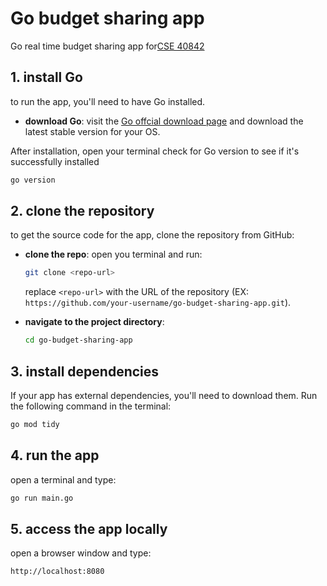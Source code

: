 # Go budget sharing app 

Go real time budget sharing app for[CSE 40842](https://www3.nd.edu/~pbui/teaching/cse.40842.fa24/project02.html)


## 1. install Go

to run the app, you'll need to have Go installed.

- **download Go**: visit the [Go offcial download page](https://golang.org/dl/) and download the latest stable version for your OS.
  
 After installation, open your terminal check for Go version to see if it's successfully installed

```bash
go version
```

## 2. clone the repository

to get the source code for the app, clone the repository from GitHub:

- **clone the repo**: open you terminal and run:

    ```bash
    git clone <repo-url>
    ```

    replace `<repo-url>` with the URL of the repository (EX: `https://github.com/your-username/go-budget-sharing-app.git`).

- **navigate to the project directory**:

    ```bash
    cd go-budget-sharing-app
    ```

## 3. install dependencies

If your app has external dependencies, you'll need to download them. Run the following command in the terminal:

```bash
go mod tidy
```

## 4. run the app

open a terminal and type:
```bash
go run main.go
```

## 5. access the app locally

open a browser window and type:
```bash
http://localhost:8080
```